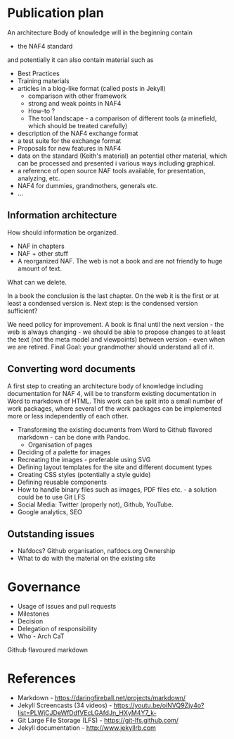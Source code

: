 # Publication plan

An architecture Body of knowledge will in the beginning contain

  * the NAF4 standard

and potentially it can also contain material such as

* Best Practices
* Training materials
* articles in a blog-like format (called posts in Jekyll)
   * comparison with other framework
   * strong and weak points in NAF4
   * How-to ?
   * The tool landscape - a comparison of different tools (a minefield, which should be treated carefully)
* description of the NAF4 exchange format
* a test suite for the exchange format
* Proposals for new features in NAF4
* data on the standard (Keith's material) an potential other material, which can be processed and presented i various ways including graphical.
* a reference of open source NAF tools available, for presentation, analyzing, etc.
* NAF4 for dummies, grandmothers, generals etc.
* ...

##  Information  architecture

How should information be organized.
* NAF in chapters
* NAF + other stuff
* A reorganized NAF. The web is not a book and are not friendly to huge amount of text.

What can we delete.

In a book the conclusion is the last chapter. On the web it is the first or at
least a condensed version is. Next step: is the condensed version sufficient?

We need policy for improvement. A book is final until the next version - the web
is always changing - we should be able to propose changes to at least the text
(not the meta model and viewpoints) between version - even when we are retired.
Final Goal: your grandmother should understand all of it.


## Converting word documents

A first step to creating an architecture body of knowledge including
documentation for NAF 4, will be to transform existing documentation in Word to
markdown of HTML. This work can be split into a small number of work packages,
where several of the work packages can be implemented more or less independently
of each other.

* Transforming the existing documents from Word to Github flavored markdown - can be done with Pandoc.
   * Organisation of pages
* Deciding of a palette for images
* Recreating the images - preferable using SVG
* Defining layout templates for the site and different document types
* Creating CSS styles (potentially a style guide)
* Defining reusable components
* How to handle binary files such as images, PDF files etc. - a solution could be to use Git LFS
* Social Media: Twitter (properly not), Github, YouTube.
* Google analytics, SEO

## Outstanding issues

* Nafdocs? Github organisation, nafdocs.org Ownership
* What to do with the material on the existing site


# Governance

* Usage of issues and pull requests
* Milestones
* Decision
* Delegation of responsibility
* Who - Arch CaT

Github flavoured markdown


# References

* Markdown - https://daringfireball.net/projects/markdown/
* Jekyll Screencasts (34 videos) -  https://youtu.be/oiNVQ9Zjy4o?list=PLWjCJDeWfDdfVEcLGAfdJn_HXyM4Y7_k-
* Git Large File Storage (LFS) - https://git-lfs.github.com/
* Jekyll documentation - http://www.jekyllrb.com
